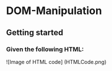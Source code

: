 # DOM-Manipulation
## Getting started
### Given the following HTML:

![Image of HTML code]
(HTMLCode.png)

